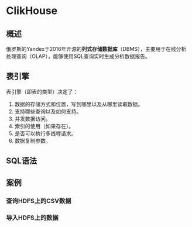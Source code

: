# ClikHouse

## 概述

​	俄罗斯的Yandex于2016年开源的**列式存储数据库**（DBMS），主要用于在线分析处理查询（OLAP），能够使用SQL查询实时生成分析数据报告。

## 表引擎

表引擎（即表的类型）决定了：

1. 数据的存储方式和位置，写到哪里以及从哪里读取数据。
2. 支持哪些查询以及如何支持。
3. 并发数据访问。
4. 索引的使用（如果存在）。
5. 是否可以执行多线程请求。
6. 数据复制参数。

## SQL语法

## 案例

### 查询HDFS上的CSV数据

### 导入HDFS上的数据



